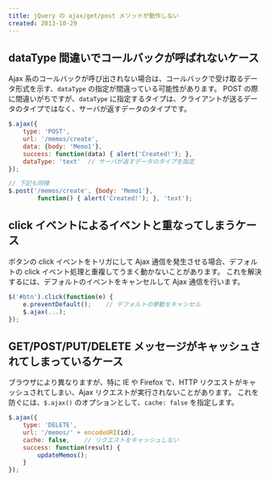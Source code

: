```yaml
---
title: jQuery の ajax/get/post メソッドが動作しない
created: 2013-10-29
---
```


dataType 間違いでコールバックが呼ばれないケース
----

Ajax 系のコールバックが呼び出されない場合は、コールバックで受け取るデータ形式を示す、`dataType` の指定が間違っている可能性があります。
POST の際に間違いがちですが、`dataType` に指定するタイプは、クライアントが送るデータのタイプではなく、サーバが返すデータのタイプです。

~~~ javascript
$.ajax({
    type: 'POST',
    url: '/memos/create',
    data: {body: 'Memo1'},
    success: function(data) { alert('Created!'); },
    dataType: 'text'  // サーバが返すデータのタイプを指定
});

// 下記も同様
$.post('/memos/create', {body: 'Memo1'},
        function() { alert('Created!'); }, 'text');
~~~


click イベントによるイベントと重なってしまうケース
----

ボタンの click イベントをトリガにして Ajax 通信を発生させる場合、デフォルトの click イベント処理と重複してうまく動かないことがあります。
これを解決するには、デフォルトのイベントをキャンセルして Ajax 通信を行います。

~~~ javascript
$('#btn').click(function(e) {
    e.preventDefault();    // デフォルトの挙動をキャンセル
    $.ajax(...);
});
~~~


GET/POST/PUT/DELETE メッセージがキャッシュされてしまっているケース
----

ブラウザにより異なりますが、特に IE や Firefox で、HTTP リクエストがキャッシュされてしまい、Ajax リクエストが実行されないことがあります。
これを防ぐには、`$.ajax()` のオプションとして、`cache: false` を指定します。

~~~ javascript
$.ajax({
    type: 'DELETE',
    url: '/memos/' + encodeURI(id),
    cache: false,    // リクエストをキャッシュしない
    success: function(result) {
        updateMemos();
    }
});
~~~

